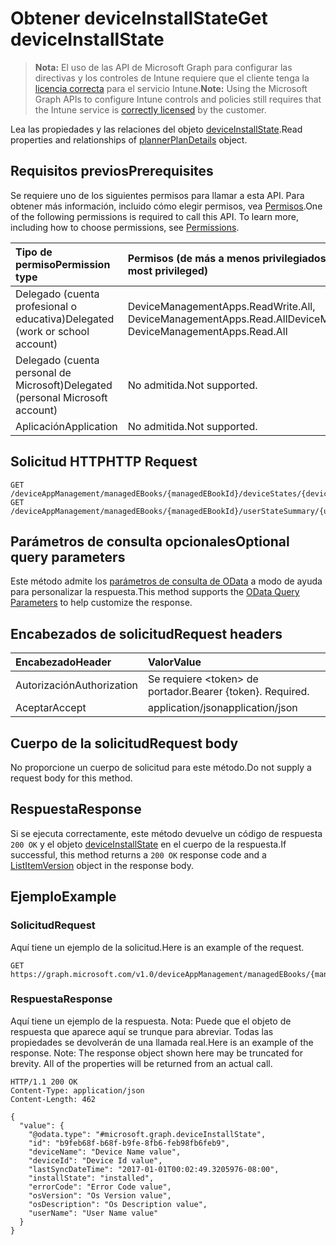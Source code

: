 # <a name="get-deviceinstallstate"></a><span data-ttu-id="d2836-101">Obtener deviceInstallState</span><span class="sxs-lookup"><span data-stu-id="d2836-101">Get deviceInstallState</span></span>

> <span data-ttu-id="d2836-102">**Nota:** El uso de las API de Microsoft Graph para configurar las directivas y los controles de Intune requiere que el cliente tenga la [licencia correcta](https://go.microsoft.com/fwlink/?linkid=839381) para el servicio Intune.</span><span class="sxs-lookup"><span data-stu-id="d2836-102">**Note:** Using the Microsoft Graph APIs to configure Intune controls and policies still requires that the Intune service is [correctly licensed](https://go.microsoft.com/fwlink/?linkid=839381) by the customer.</span></span>

<span data-ttu-id="d2836-103">Lea las propiedades y las relaciones del objeto [deviceInstallState](../resources/intune_books_deviceinstallstate.md).</span><span class="sxs-lookup"><span data-stu-id="d2836-103">Read properties and relationships of [plannerPlanDetails](../resources/intune_books_deviceinstallstate.md) object.</span></span>
## <a name="prerequisites"></a><span data-ttu-id="d2836-104">Requisitos previos</span><span class="sxs-lookup"><span data-stu-id="d2836-104">Prerequisites</span></span>
<span data-ttu-id="d2836-p101">Se requiere uno de los siguientes permisos para llamar a esta API. Para obtener más información, incluido cómo elegir permisos, vea [Permisos](../../../concepts/permissions_reference.md).</span><span class="sxs-lookup"><span data-stu-id="d2836-p101">One of the following permissions is required to call this API. To learn more, including how to choose permissions, see [Permissions](../../../concepts/permissions_reference.md).</span></span>

|<span data-ttu-id="d2836-107">Tipo de permiso</span><span class="sxs-lookup"><span data-stu-id="d2836-107">Permission type</span></span>|<span data-ttu-id="d2836-108">Permisos (de más a menos privilegiados)</span><span class="sxs-lookup"><span data-stu-id="d2836-108">Permissions (from least to most privileged)</span></span>|
|:---|:---|
|<span data-ttu-id="d2836-109">Delegado (cuenta profesional o educativa)</span><span class="sxs-lookup"><span data-stu-id="d2836-109">Delegated (work or school account)</span></span>|<span data-ttu-id="d2836-110">DeviceManagementApps.ReadWrite.All, DeviceManagementApps.Read.All</span><span class="sxs-lookup"><span data-stu-id="d2836-110">DeviceManagementApps.ReadWrite.All, DeviceManagementApps.Read.All</span></span>|
|<span data-ttu-id="d2836-111">Delegado (cuenta personal de Microsoft)</span><span class="sxs-lookup"><span data-stu-id="d2836-111">Delegated (personal Microsoft account)</span></span>|<span data-ttu-id="d2836-112">No admitida.</span><span class="sxs-lookup"><span data-stu-id="d2836-112">Not supported.</span></span>|
|<span data-ttu-id="d2836-113">Aplicación</span><span class="sxs-lookup"><span data-stu-id="d2836-113">Application</span></span>|<span data-ttu-id="d2836-114">No admitida.</span><span class="sxs-lookup"><span data-stu-id="d2836-114">Not supported.</span></span>|

## <a name="http-request"></a><span data-ttu-id="d2836-115">Solicitud HTTP</span><span class="sxs-lookup"><span data-stu-id="d2836-115">HTTP Request</span></span>
<!-- {
  "blockType": "ignored"
}
-->
``` http
GET /deviceAppManagement/managedEBooks/{managedEBookId}/deviceStates/{deviceInstallStateId}
GET /deviceAppManagement/managedEBooks/{managedEBookId}/userStateSummary/{userInstallStateSummaryId}/deviceStates/{deviceInstallStateId}
```

## <a name="optional-query-parameters"></a><span data-ttu-id="d2836-116">Parámetros de consulta opcionales</span><span class="sxs-lookup"><span data-stu-id="d2836-116">Optional query parameters</span></span>
<span data-ttu-id="d2836-117">Este método admite los [parámetros de consulta de OData](https://developer.microsoft.com/es-ES/graph/docs/overview/query_parameters) a modo de ayuda para personalizar la respuesta.</span><span class="sxs-lookup"><span data-stu-id="d2836-117">This method supports the [OData Query Parameters](https://developer.microsoft.com/es-ES/graph/docs/overview/query_parameters) to help customize the response.</span></span>
## <a name="request-headers"></a><span data-ttu-id="d2836-118">Encabezados de solicitud</span><span class="sxs-lookup"><span data-stu-id="d2836-118">Request headers</span></span>
|<span data-ttu-id="d2836-119">Encabezado</span><span class="sxs-lookup"><span data-stu-id="d2836-119">Header</span></span>|<span data-ttu-id="d2836-120">Valor</span><span class="sxs-lookup"><span data-stu-id="d2836-120">Value</span></span>|
|:---|:---|
|<span data-ttu-id="d2836-121">Autorización</span><span class="sxs-lookup"><span data-stu-id="d2836-121">Authorization</span></span>|<span data-ttu-id="d2836-122">Se requiere &lt;token&gt; de portador.</span><span class="sxs-lookup"><span data-stu-id="d2836-122">Bearer {token}. Required.</span></span>|
|<span data-ttu-id="d2836-123">Aceptar</span><span class="sxs-lookup"><span data-stu-id="d2836-123">Accept</span></span>|<span data-ttu-id="d2836-124">application/json</span><span class="sxs-lookup"><span data-stu-id="d2836-124">application/json</span></span>|

## <a name="request-body"></a><span data-ttu-id="d2836-125">Cuerpo de la solicitud</span><span class="sxs-lookup"><span data-stu-id="d2836-125">Request body</span></span>
<span data-ttu-id="d2836-126">No proporcione un cuerpo de solicitud para este método.</span><span class="sxs-lookup"><span data-stu-id="d2836-126">Do not supply a request body for this method.</span></span>

## <a name="response"></a><span data-ttu-id="d2836-127">Respuesta</span><span class="sxs-lookup"><span data-stu-id="d2836-127">Response</span></span>
<span data-ttu-id="d2836-128">Si se ejecuta correctamente, este método devuelve un código de respuesta `200 OK` y el objeto [deviceInstallState](../resources/intune_books_deviceinstallstate.md) en el cuerpo de la respuesta.</span><span class="sxs-lookup"><span data-stu-id="d2836-128">If successful, this method returns a `200 OK` response code and a [ListItemVersion](../resources/intune_books_deviceinstallstate.md) object in the response body.</span></span>

## <a name="example"></a><span data-ttu-id="d2836-129">Ejemplo</span><span class="sxs-lookup"><span data-stu-id="d2836-129">Example</span></span>
### <a name="request"></a><span data-ttu-id="d2836-130">Solicitud</span><span class="sxs-lookup"><span data-stu-id="d2836-130">Request</span></span>
<span data-ttu-id="d2836-131">Aquí tiene un ejemplo de la solicitud.</span><span class="sxs-lookup"><span data-stu-id="d2836-131">Here is an example of the request.</span></span>
``` http
GET https://graph.microsoft.com/v1.0/deviceAppManagement/managedEBooks/{managedEBookId}/deviceStates/{deviceInstallStateId}
```

### <a name="response"></a><span data-ttu-id="d2836-132">Respuesta</span><span class="sxs-lookup"><span data-stu-id="d2836-132">Response</span></span>
<span data-ttu-id="d2836-p102">Aquí tiene un ejemplo de la respuesta. Nota: Puede que el objeto de respuesta que aparece aquí se trunque para abreviar. Todas las propiedades se devolverán de una llamada real.</span><span class="sxs-lookup"><span data-stu-id="d2836-p102">Here is an example of the response. Note: The response object shown here may be truncated for brevity. All of the properties will be returned from an actual call.</span></span>
``` http
HTTP/1.1 200 OK
Content-Type: application/json
Content-Length: 462

{
  "value": {
    "@odata.type": "#microsoft.graph.deviceInstallState",
    "id": "b9feb68f-b68f-b9fe-8fb6-feb98fb6feb9",
    "deviceName": "Device Name value",
    "deviceId": "Device Id value",
    "lastSyncDateTime": "2017-01-01T00:02:49.3205976-08:00",
    "installState": "installed",
    "errorCode": "Error Code value",
    "osVersion": "Os Version value",
    "osDescription": "Os Description value",
    "userName": "User Name value"
  }
}
```



